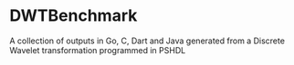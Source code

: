DWTBenchmark
============

A collection of outputs in Go, C, Dart and Java generated from a Discrete Wavelet transformation programmed in PSHDL
